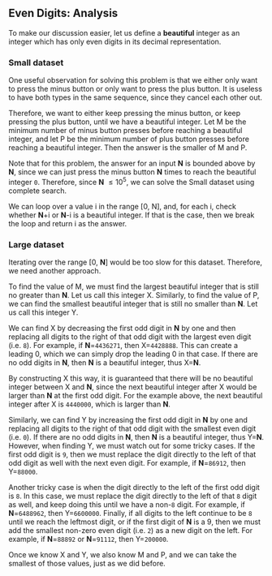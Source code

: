 ## Even Digits: Analysis

To make our discussion easier, let us define a **beautiful** integer as an integer which has only even digits in its decimal representation.

### Small dataset

One useful observation for solving this problem is that we either only want to press the minus button or only want to press the plus button. It is useless to have both types in the same sequence, since they cancel each other out.

Therefore, we want to either keep pressing the minus button, or keep pressing the plus button, until we have a beautiful integer. Let M be the minimum number of minus button presses before reaching a beautiful integer, and let P be the minimum number of plus button presses before reaching a beautiful integer. Then the answer is the smaller of M and P.

Note that for this problem, the answer for an input **N** is bounded above by **N**, since we can just press the minus button **N** times to reach the beautiful integer `0`. Therefore, since **N** $\leq 10^{5}$, we can solve the Small dataset using complete search.

We can loop over a value i in the range [0, N], and, for each i, check whether **N**+i or **N**-i is a beautiful integer. If that is the case, then we break the loop and return i as the answer.

### Large dataset

Iterating over the range [0, **N**] would be too slow for this dataset. Therefore, we need another approach.

To find the value of M, we must find the largest beautiful integer that is still no greater than **N**. Let us call this integer X. Similarly, to find the value of P, we can find the smallest beautiful integer that is still no smaller than **N**. Let us call this integer Y.

We can find X by decreasing the first odd digit in **N** by one and then replacing all digits to the right of that odd digit with the largest even digit (i.e. `8`). For example, if **N**=`4436271`, then X=`4428888`. This can create a leading 0, which we can simply drop the leading 0 in that case. If there are no odd digits in **N**, then **N** is a beautiful integer, thus X=**N**.

By constructing X this way, it is guaranteed that there will be no beautiful integer between X and **N**, since the next beautiful integer after X would be larger than **N** at the first odd digit. For the example above, the next beautiful integer after X is `4440000`, which is larger than **N**.

Similarly, we can find Y by increasing the first odd digit in **N** by one and replacing all digits to the right of that odd digit with the smallest even digit (i.e. `0`). If there are no odd digits in **N**, then **N** is a beautiful integer, thus Y=**N**. However, when finding Y, we must watch out for some tricky cases. If the first odd digit is `9`, then we must replace the digit directly to the left of that odd digit as well with the next even digit. For example, if **N**=`86912`, then Y=`88000`.

Another tricky case is when the digit directly to the left of the first odd digit is `8`. In this case, we must replace the digit directly to the left of that `8` digit as well, and keep doing this until we have a non-`8` digit. For example, if **N**=`6488962`, then Y=`6600000`. Finally, if all digits to the left continue to be `8` until we reach the leftmost digit, or if the first digit of **N** is a 9, then we must add the smallest non-zero even digit (i.e. `2`) as a new digit on the left. For example, if **N**=`88892` or **N**=`91112`, then Y=`200000`.

Once we know X and Y, we also know M and P, and we can take the smallest of those values, just as we did before.
